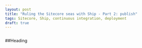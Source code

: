 ```yaml
---
layout: post
title: "Ruling the Sitecore seas with Ship - Part 2: publish"
tags: Sitecore, Ship, continuous integration, deployment
draft: true
---
```


<a href="" target="_blank">
  <img class="u-max-full-width" src="" alt="">
</a>

##Heading